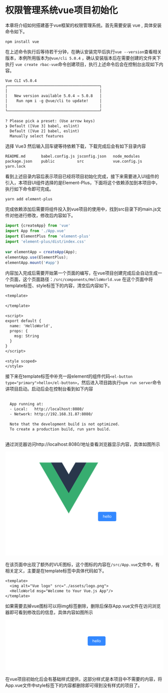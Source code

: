 # 权限管理系统vue项目初始化
本章将介绍如何搭建基于vue框架的权限管理系统。首先需要安装 vue  , 具体安装命令如下。

```shell
npm install vue
```

在上述命令执行后等待若干分钟，在确认安装完毕后执行`vue --version`查看相关版本，本例所用版本为`@vue/cli 5.0.4` ，确认安装版本后在需要创建的文件夹下执行 `vue create rbac-vue`命令创建项目，执行上述命令后会在控制台出现如下内容。

```shell
Vue CLI v5.0.4
┌─────────────────────────────────────────┐
│                                         │
│   New version available 5.0.4 → 5.0.8   │
│    Run npm i -g @vue/cli to update!     │
│                                         │
└─────────────────────────────────────────┘

? Please pick a preset: (Use arrow keys)
❯ Default ([Vue 3] babel, eslint) 
  Default ([Vue 2] babel, eslint) 
  Manually select features 

```

选择 Vue3 然后输入回车键等待依赖下载，下载完成后会有如下目录内容
```shell
README.md       babel.config.js jsconfig.json   node_modules    package.json    public          src             vue.config.js   yarn.lock
```

看到上述目录内容后表示项目已经将项目初始化完成，接下来需要进入UI组件的引入，本项目UI组件选择的是Element-Plus，下面将这个依赖添加到本项目中，执行如下命令即可完成。

```shell
yarn add element-plus
```

完成依赖添加后需要将组件投入到vue项目的使用中，找到src目录下的main.js文件对他进行修改，修改后内容如下。


```js
import {createApp} from 'vue'
import App from './App.vue'
import ElementPlus from 'element-plus'
import 'element-plus/dist/index.css'

var elementApp = createApp(App);
elementApp.use(ElementPlus);
elementApp.mount('#app')
```

内容加入完成后需要开始第一个页面的编写，在vue项目创建完成后会自动生成一个页面，这个页面路径：`/src/components/HelloWorld.vue` 在这个页面中将template标签、style标签下的内容，清空后内容如下。
```vue
<template>

</template>

<script>
export default {
  name: 'HelloWorld',
  props: {
    msg: String
  }
}
</script>

<style scoped>
</style>

```

接下来在template标签中补充一段element的组件代码`<el-button type="primary">hello</el-button>`，然后进入项目路执行`npm run server`命令讲项目启动。启动后会在控制台看到如下内容
```shell

  App running at:
  - Local:   http://localhost:8080/ 
  - Network: http://192.168.31.87:8080/

  Note that the development build is not optimized.
  To create a production build, run yarn build.


```
通过浏览器访问http://localhost:8080/地址查看浏览器显示内容，具体如图所示

![image-20220729174113194](images/image-20220729174113194.png)

在该页面中出现了额外的VUE图标，这个图标的内容在`/src/App.vue`文件中，有相关定义，主要是在template标签中具体代码如下。

```
<template>
  <img alt="Vue logo" src="./assets/logo.png">
  <HelloWorld msg="Welcome to Your Vue.js App"/>
</template>
```

如果需要去掉vue图标可以将img标签删除，删除后保存App.vue文件在访问浏览器即可看到修改后的信息，具体内容如图所示

![image-20220729174311923](images/image-20220729174311923.png)

在vue项目初始化后会有基础样式提供，这部分样式是本项目中不需要的内容，将App.vue文件中style标签下的内容都删除即可得到没有样式的项目了。